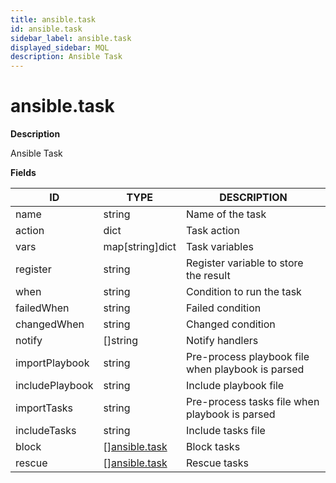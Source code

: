 ```yaml
---
title: ansible.task
id: ansible.task
sidebar_label: ansible.task
displayed_sidebar: MQL
description: Ansible Task
---
```


# ansible.task

**Description**

Ansible Task

**Fields**

| ID              | TYPE                                      | DESCRIPTION                                       |
| --------------- | ----------------------------------------- | ------------------------------------------------- |
| name            | string                                    | Name of the task                                  |
| action          | dict                                      | Task action                                       |
| vars            | map[string]dict                           | Task variables                                    |
| register        | string                                    | Register variable to store the result             |
| when            | string                                    | Condition to run the task                         |
| failedWhen      | string                                    | Failed condition                                  |
| changedWhen     | string                                    | Changed condition                                 |
| notify          | &#91;&#93;string                          | Notify handlers                                   |
| importPlaybook  | string                                    | Pre-process playbook file when playbook is parsed |
| includePlaybook | string                                    | Include playbook file                             |
| importTasks     | string                                    | Pre-process tasks file when playbook is parsed    |
| includeTasks    | string                                    | Include tasks file                                |
| block           | &#91;&#93;[ansible.task](ansible.task.md) | Block tasks                                       |
| rescue          | &#91;&#93;[ansible.task](ansible.task.md) | Rescue tasks                                      |
